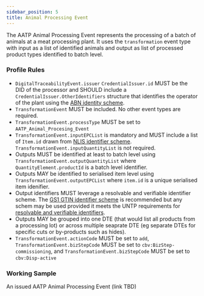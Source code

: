 ```yaml
---
sidebar_position: 5
title: Animal Processing Event
---
```


The AATP Animal Processing Event represents the processing of a batch of animals at a meat processing plant. It uses the `transformation` event type with input as a list of identified animals and output as list of processed product types identified to batch level.

### Profile Rules

* `DigitalTraceabilityEvent.issuer` `CredentialIssuer.id` MUST be the DID of the processor and SHOULD include a `CredentialIssuer.OtherIdentifiers` structure that identifies the operator of the plant using the [ABN identity scheme](Identifiers#australian-business-number-abn).
* `TransformationEvent` MUST be included. No other event types are required.
* `TransformationEvent.processType` MUST be set to `AATP_Animal_Procesing_Event`
* `TransformationEvent.inputEPCList` is mandatory and MUST include a list of `Item.id` drawn from [NLIS identifier scheme](Identifiers#national-livestock-identifier-scheme-nlis).  `TransformationEvent.inputQuantityList` is not required.
* Outputs MUST be identified at least to batch level using `TransformationEvent.outputQuantityList` where `QuantityElement.productId` is a batch level identifier.  
* Outputs MAY be identified to serialised item level using `TransformationEvent.outputEPCList` where `item.id` is a unique serialised item idenifier.  
* Output identifiers MUST leverage a resolvable and verifiable identifier scheme. The [GS1 GTIN identifier scheme](Identifiers#gs1-global-trade-identifiation-numbers-gtin) is recommended but any schem may be used provided it meets the UNTP requirements for [resolvable and verifiable identifiers](https://uncefact.github.io/spec-untp/docs/specification/IdentityResolver).
* Outputs MAY be grouped into one DTE (that would list all products from a processing lot) or across multiple seaprate DTE (eg separate DTEs for specific cuts or by-products such as hides). 
* `TransformationEvent.actionCode` MUST be set to `add`, `TransformationEvent.bizStepCode` MUST be set to `cbv:BizStep-commissioning`, and `TransformationEvent.bizStepCode` MUST be set to `cbv:Disp-active`


### Working Sample

An issued AATP Animal Processing Event (link TBD)
